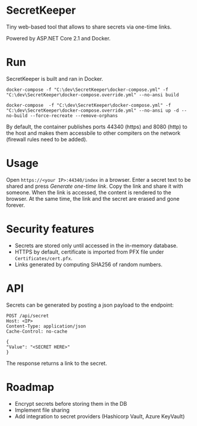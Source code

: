 # SecretKeeper
Tiny web-based tool that allows to share secrets via one-time links.

Powered by ASP.NET Core 2.1 and Docker.

# Run
SecretKeeper is built and ran in Docker.

```
docker-compose -f "C:\dev\SecretKeeper\docker-compose.yml" -f "C:\dev\SecretKeeper\docker-compose.override.yml" --no-ansi build

docker-compose  -f "C:\dev\SecretKeeper\docker-compose.yml" -f "C:\dev\SecretKeeper\docker-compose.override.yml" --no-ansi up -d --no-build --force-recreate --remove-orphans
```

By default, the container publishes ports 44340 (https) and 8080 (http) to the host and makes them accessbile to other compiters on the network (firewall rules need to be added).

# Usage
Open `https://<your IP>:44340/index` in a browser. Enter a secret text to be shared and press *Generate one-time link*. Copy the link and share it with someone. When the link is accessed, the content is rendered to the browser. At the same time, the link and the secret are erased and gone forever.

# Security features
- Secrets are stored only until accessed in the in-memory database.
- HTTPS by default, certificate is imported from PFX file under `Certificates/cert.pfx`.
- Links generated by computing SHA256 of random numbers.

# API
Secrets can be generated by posting a json payload to the endpoint: 
```
POST /api/secret 
Host: <IP>
Content-Type: application/json
Cache-Control: no-cache

{
"Value": "<SECRET HERE>"
}
```

The response returns a link to the secret.

# Roadmap
- Encrypt secrets before storing them in the DB
- Implement file sharing
- Add integration to secret providers (Hashicorp Vault, Azure KeyVault)